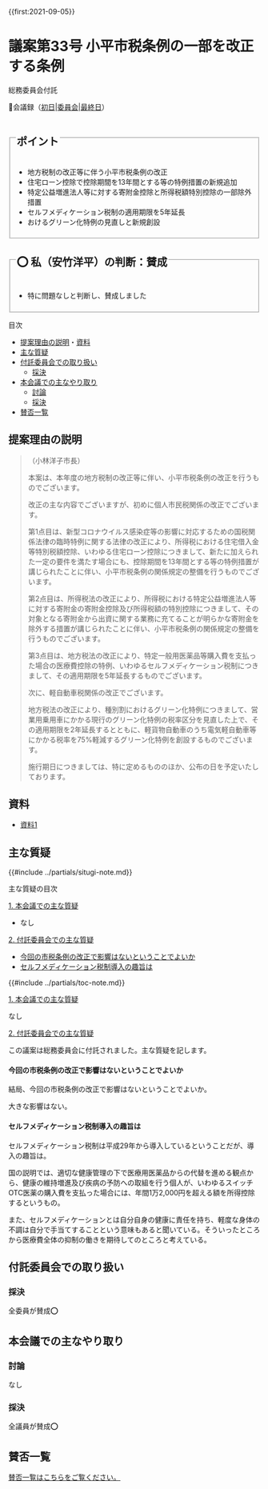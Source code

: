 {{first:2021-09-05}}

# 議案第33号 小平市税条例の一部を改正する条例

<i class="fa fa-gavel" aria-hidden="true"></i> 総務委員会付託

<p id="read-kaigiroku">📄会議録（<a href="https://ssp.kaigiroku.net/tenant/kodaira/SpMinuteView.html?council_id=1225&schedule_id=2&minute_id=224&is_search=true">初日</a>|<a href="https://ssp.kaigiroku.net/tenant/kodaira/SpMinuteView.html?council_id=1232&schedule_id=4&minute_id=2&is_search=true">委員会</a>|<a href="https://ssp.kaigiroku.net/tenant/kodaira/SpMinuteView.html?council_id=1225&schedule_id=6&minute_id=7&is_search=true">最終日</a>）</p>

<fieldset class="pnt">
  <legend><h2>ポイント</h2></legend>

- 地方税制の改正等に伴う小平市税条例の改正
- 住宅ローン控除で控除期間を13年間とする等の特例措置の新規追加
- 特定公益増進法人等に対する寄附金控除と所得税額特別控除の一部除外措置
- セルフメディケーション税制の適用期限を5年延長
- おけるグリーン化特例の見直しと新規創設

</fieldset>

<fieldset class="sanpi">
  <legend><h2>⭕️ 私（安竹洋平）の判断：賛成</h2></legend>

- 特に問題なしと判断し、賛成しました

</fieldset>

<div class="toc">

目次

- [提案理由の説明](#提案理由の説明)・[資料](#資料)
- [主な質疑](#主な質疑)
- [付託委員会での取り扱い](#付託委員会での取り扱い)
  - [採決](#採決)
- [本会議での主なやり取り](#本会議での主なやり取り)
  - [討論](#討論)
  - [採決](#採決-1)
- [賛否一覧](#賛否一覧)

</div>

## 提案理由の説明

>（小林洋子市長）
>
> 本案は、本年度の地方税制の改正等に伴い、小平市税条例の改正を行うものでございます。
>
> 改正の主な内容でございますが、初めに個人市民税関係の改正でございます。
>
> 第1点目は、新型コロナウイルス感染症等の影響に対応するための国税関係法律の臨時特例に関する法律の改正により、所得税における住宅借入金等特別税額控除、いわゆる住宅ローン控除につきまして、新たに加えられた一定の要件を満たす場合にも、控除期間を13年間とする等の特例措置が講じられたことに伴い、小平市税条例の関係規定の整備を行うものでございます。
>
> 第2点目は、所得税法の改正により、所得税における特定公益増進法人等に対する寄附金の寄附金控除及び所得税額の特別控除につきまして、その対象となる寄附金から出資に関する業務に充てることが明らかな寄附金を除外する措置が講じられたことに伴い、小平市税条例の関係規定の整備を行うものでございます。
>
> 第3点目は、地方税法の改正により、特定一般用医薬品等購入費を支払った場合の医療費控除の特例、いわゆるセルフメディケーション税制につきまして、その適用期限を5年延長するものでございます。
>
> 次に、軽自動車税関係の改正でございます。
>
> 地方税法の改正により、種別割におけるグリーン化特例につきまして、営業用乗用車にかかる現行のグリーン化特例の税率区分を見直した上で、その適用期限を2年延長するとともに、軽貨物自動車のうち電気軽自動車等にかかる税率を75%軽減するグリーン化特例を創設するものでございます。
>
> 施行期日につきましては、特に定めるもののほか、公布の日を予定いたしております。

## 資料

- [資料1](https://ssp.kaigiroku.net/dnp/search/minutes/download?tenant_id=165&council_id=1228&schedule_id=58&minute_id=1)

<div class="ippan-situgi">

## 主な質疑
{{#include ../partials/situgi-note.md}}


<div class="toc">

主な質疑の目次

[1. 本会議での主な質疑](#1-本会議での主な質疑)

- なし

[2. 付託委員会での主な質疑](#2-付託委員会での主な質疑)

- [今回の市税条例の改正で影響はないということでよいか](#今回の市税条例の改正で影響はないということでよいか)
- [セルフメディケーション税制導入の趣旨は](#セルフメディケーション税制導入の趣旨は)

{{#include ../partials/toc-note.md}}

</div>

<div class="situgi-heading" id="1-本会議での主な質疑"><a class="header" href="#1-本会議での主な質疑">1. 本会議での主な質疑</a></div>

なし

<div class="situgi-heading" id="2-付託委員会での主な質疑"><a class="header" href="#2-付託委員会での主な質疑">2. 付託委員会での主な質疑</a></div>

この議案は総務委員会に付託されました。主な質疑を記します。

#### 今回の市税条例の改正で影響はないということでよいか

<div class="bln bleft" data-speaker="他会派の議員">

結局、今回の市税条例の改正で影響はないということでよいか。

</div>

<div class="bln bright" data-speaker="税務課長（黒山）">

大きな影響はない。

</div>

#### セルフメディケーション税制導入の趣旨は

<div class="bln bleft" data-speaker="他会派の議員">

セルフメディケーション税制は平成29年から導入しているということだが、導入の趣旨は。

</div>

<div class="bln bright" data-speaker="税務課長（黒山）">

国の説明では、適切な健康管理の下で医療用医薬品からの代替を進める観点から、健康の維持増進及び疾病の予防への取組を行う個人が、いわゆるスイッチOTC医薬の購入費を支払った場合には、年間1万2,000円を超える額を所得控除するというもの。
</div>

<div class="bln bright" data-speaker="税務課長（黒山）">

また、セルフメディケーションとは自分自身の健康に責任を持ち、軽度な身体の不調は自分で手当てすることという意味もあると聞いている。そういったところから医療費全体の抑制の働きを期待してのところと考えている。

</div>

</div>

## 付託委員会での取り扱い
### 採決

全委員が賛成⭕️

## 本会議での主なやり取り
### 討論
なし

### 採決
全議員が賛成⭕️

## 賛否一覧
[賛否一覧はこちらをご覧ください。](./index.md#賛否)

